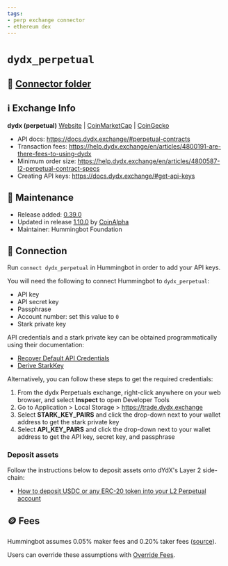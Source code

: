 ```yaml
---
tags:
- perp exchange connector
- ethereum dex
---
```


# `dydx_perpetual`

## 📁 [Connector folder](https://github.com/hummingbot/hummingbot/tree/master/hummingbot/connector/derivative/dydx_perpetual)

## ℹ️ Exchange Info

**dydx (perpetual)**
[Website](https://dydx.exchange/) | [CoinMarketCap](https://coinmarketcap.com/exchanges/dydx/) | [CoinGecko](https://www.coingecko.com/en/exchanges/dydx-margin)

* API docs: <https://docs.dydx.exchange/#perpetual-contracts>
* Transaction fees: <https://help.dydx.exchange/en/articles/4800191-are-there-fees-to-using-dydx>
* Minimum order size: <https://help.dydx.exchange/en/articles/4800587-l2-perpetual-contract-specs>
* Creating API keys: <https://docs.dydx.exchange/#get-api-keys>

## 👷 Maintenance

* Release added: [0.39.0](/release-notes/0.39.0/)
* Updated in release [1.10.0](/release-notes/0.10.0/) by [CoinAlpha](https://merklehedge.com/)
* Maintainer: Hummingbot Foundation

## 🔑 Connection

Run `connect dydx_perpetual` in Hummingbot in order to add your API keys.

You will need the following to connect Hummingbot to `dydx_perpetual`:

* API key
* API secret key
* Passphrase
* Account number: set this value to `0`
* Stark private key

API credentials and a stark private key can be obtained programmatically using their documentation:

* [Recover Default API Credentials](https://dydxprotocol.github.io/v3-teacher/#recover-default-api-credentials)
* [Derive StarkKey](https://docs.dydx.exchange/?python#derive-starkkey)

Alternatively, you can follow these steps to get the required credentials:

1. From the dydx Perpetuals exchange, right-click anywhere on your web browser, and select **Inspect** to open Developer Tools
2. Go to Application > Local Storage > <https://trade.dydx.exchange>
3. Select **STARK_KEY_PAIRS** and click the drop-down next to your wallet address to get the stark private key
4. Select **API_KEY_PAIRS** and click the drop-down next to your wallet address to get the API key, secret key, and passphrase

### Deposit assets

Follow the instructions below to deposit assets onto dYdX's Layer 2 side-chain:

* [How to deposit USDC or any ERC-20 token into your L2 Perpetual account](https://help.dydx.exchange/en/articles/5108497-how-to-deposit-usdc-or-any-erc-20-token-into-your-l2-perpetual-account?utm_content=article_5108497)

## 🪙 Fees

Hummingbot assumes 0.05% maker fees and 0.20% taker fees ([source](https://github.com/hummingbot/hummingbot/blob/master/hummingbot/connector/exchange/dydx/dydx_utils.py#L11)).

Users can override these assumptions with [Override Fees](/global-configs/override-fees/).
